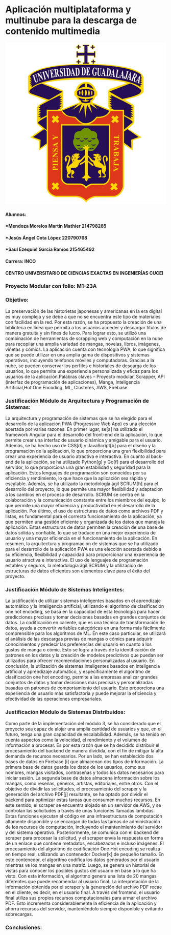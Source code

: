 # Aplicación multiplataforma y multinube para la descarga de contenido multimedia
![image](https://github.com/zaulilloxone2/Analizador_Lexico/blob/280971c8b4e514785cf26e6cecf40f1f4175a0ed/udg%20logo.jpg) 
#### Alumnos: 
#### *Mendoza Morelos Martin Mathier 214798285
#### *Jesús Ángel Cota López 220790768
#### *Saul Ezequiel García Ramos 215465492
#### Carrera: INCO
#### CENTRO UNIVERSITARIO DE CIENCIAS EXACTAS EN INGENIERÍAS CUCEI
### Proyecto Modular con folio: M1-23A

### Objetivo:
La preservación de las historietas japonesas y americanas en la era digital es muy compleja y se debe a que no se encuentra este tipo de materiales con facilidad en la red. Por esta razón, se ha propuesto la creación de una biblioteca en línea que permita a los usuarios acceder y descargar títulos de manera gratuita y sin fines de lucro.
Para lograr esto, se utilizó una combinación de herramientas de scrapping web y computación en la nube para recopilar una amplia variedad de mangas, novelas, libros, imágenes, viñetas y cómics. La aplicación cuenta con tecnología PWA, lo que significa que se puede utilizar en una amplia gama de dispositivos y sistemas operativos, incluyendo teléfonos móviles y computadoras.
Gracias a la nube, se pueden conservar los perfiles e historiales de descarga de los usuarios, lo que permite una experiencia personalizada y eficaz para los usuarios de la aplicación.Palabras claves – Proyecto modular, Scrapper, API (interfaz de programación de aplicaciones), Manga, Inteligencia Artificial,Hot One Encoding, ML, Clústeres, AWS, Firebase.

### Justificación Módulo de Arquitectura y Programación de Sistemas:
La arquitectura y programación de sistemas que se ha elegido para el desarrollo de la aplicación PWA (Progressive Web App) es una elección acertada por varias razones. En primer lugar, se[a] ha utilizado el framework Angular para el desarrollo del front-end de la aplicación, lo que permite crear una interfaz de usuario dinámica y amigable para el usuario. Además, se ha hecho uso de CSS[d] y JavaScript[b] para el diseño y la programación de la aplicación, lo que proporciona una gran flexibilidad para crear una experiencia de usuario atractiva e interactiva.
En cuanto al back-end de la aplicación, se ha utilizado Python[g] y Go[f] para el desarrollo del servidor, lo que proporciona una gran estabilidad y seguridad para la aplicación. Estos lenguajes de programación son conocidos por su eficiencia y rendimiento, lo que hace que la aplicación sea rápida y escalable.
Además, se ha utilizado la metodología ágil SCRUM[h] para el desarrollo del proyecto, lo que permite una mayor flexibilidad y adaptación a los cambios en el proceso de desarrollo. SCRUM se centra en la colaboración y la comunicación constante entre los miembros del equipo, lo que permite una mayor eficiencia y productividad en el desarrollo de la aplicación.
Por último, el uso de estructuras de datos como archivos PDF y listas, es fundamental para el correcto funcionamiento de la aplicación, ya que permiten una gestión eficiente y organizada de los datos que maneja la aplicación. Estas estructuras de datos permiten la creación de una base de datos sólida y confiable, lo que se traduce en una mejor experiencia de usuario y una mayor eficiencia en el funcionamiento de la aplicación.
En resumen, la arquitectura y programación de sistemas que se ha utilizado para el desarrollo de la aplicación PWA es una elección acertada debido a su eficiencia, flexibilidad y capacidad para proporcionar una experiencia de usuario atractiva e interactiva. El uso de lenguajes de programación estables y seguros, la metodología ágil SCRUM y la utilización de estructuras de datos eficientes son elementos clave para el éxito del proyecto.

### Justificación Módulo de Sistemas Inteligentes:
La justificación de utilizar sistemas inteligentes basados en el aprendizaje automático y la inteligencia artificial, utilizando el algoritmo de clasificación one hot encoding, se basa en la capacidad de esta tecnología para hacer predicciones precisas y tomar decisiones basadas en grandes conjuntos de datos. La codificación en caliente, que es una técnica de transformación de datos, ayuda a convertir variables categóricas en una forma más fácilmente comprensible para los algoritmos de ML.
En este caso particular, se utilizará el análisis de las descargas previas de mangas o cómics para adquirir conocimientos y predecir las preferencias del usuario en cuanto a los gustos de manga o cómic. Esto se logra a través de la identificación de patrones en los datos y la creación de modelos predictivos que puedan ser utilizados para ofrecer recomendaciones personalizadas al usuario.
En conclusión, la utilización de sistemas inteligentes basados en inteligencia artificial y aprendizaje automático, y específicamente el algoritmo de clasificación one hot encoding, permite a las empresas analizar grandes conjuntos de datos y tomar decisiones más precisas y personalizadas basadas en patrones de comportamiento del usuario. Esto proporciona una experiencia de usuario más satisfactoria y puede mejorar la eficiencia y efectividad de las operaciones empresariales.

### Justificación Módulo de Sistemas Distribuidos:
Como parte de la implementación del módulo 3, se ha considerado que el proyecto sea capaz de alojar una amplia cantidad de usuarios y que, en el futuro, tenga una gran capacidad de escalabilidad. Además, se ha tenido en cuenta aspectos como la velocidad, el rendimiento y el volumen de información a procesar. Es por esta razón que se ha decidido distribuir el procesamiento del backend de manera dividida, con el fin de mitigar la alta demanda de recursos necesarios.
Por un lado, se han establecido dos bases de datos en Firebase [i] que almacenan dos tipos de información. La primera base de datos guarda los datos de los usuarios, como sus nombres, mangas visitados, contraseñas y todos los datos necesarios para iniciar sesión. La segunda base de datos almacena información sobre los mangas, como reseñas, géneros, artistas, editoriales, entre otros.
Con el objetivo de dividir las solicitudes, el procesamiento del scraper y la generación del archivo PDF[j] resultante, se ha optado por dividir el backend para optimizar estas tareas que consumen muchos recursos. En este sentido, el scraper se encuentra alojado en un servidor de AWS, y se controlan las solicitudes a través de unas funciones llamadas lambdas. Estas funciones ejecutan el código en una infraestructura de computación altamente disponible y se encargan de todas las tareas de administración de los recursos de computación, incluyendo el mantenimiento del servidor y del sistema operativo. Posteriormente, se comunica con el backend del scraper para procesar la solicitud, y el scraper envía la respuesta en forma de un enlace que contiene metadatos, encabezados e incluso imágenes.
El procesamiento del algoritmo de codificación One Hot encoding se realiza en tiempo real, utilizando un contenedor Docker[k] de pequeño tamaño. En este contenedor, el algoritmo codifica los datos generados por el usuario mientras ve los mangas en una matriz. Luego, se genera un historial de vistas para conocer los posibles gustos del usuario en base a lo que ha visto. Con esta información, el algoritmo genera una lista de 20 mangas diferentes que puede recomendar al usuario final.
La interpretación de la información obtenida por el scraper y la generación del archivo PDF recae en el cliente, es decir, en el usuario final. A través del frontend, el usuario final utiliza sus propios recursos computacionales para armar el archivo PDF. Esto incrementa considerablemente la eficiencia de la aplicación y ahorra recursos del servidor, manteniéndolo siempre disponible y evitando sobrecargas.

### Conclusiones:


